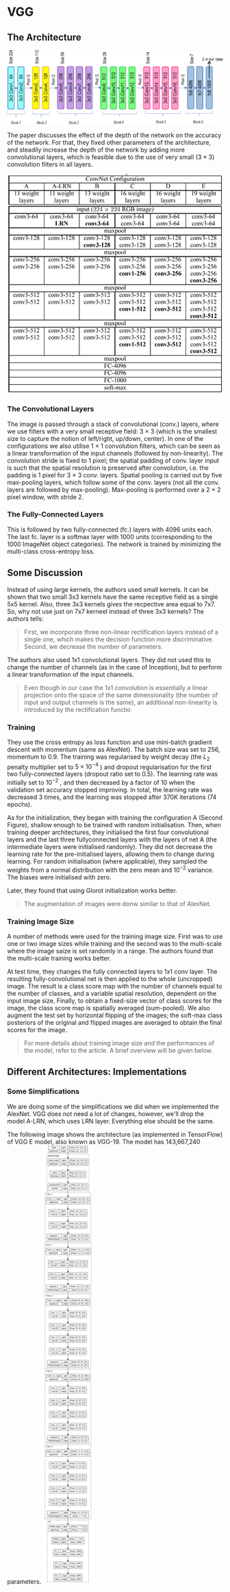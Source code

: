 # VGG

## The Architecture

![VGG Original](images/0301.png)

The paper discusses the effect of the depth of the network on the accuracy of the network. For that, they fixed other parameters of the architecture, and steadily increase the depth of the network by adding more convolutional layers, which is feasible due to the use of very small ($3\times 3$) convolution filters in all layers.

![VGG Models](images/0302.png)

### The Convolutional Layers

The image is passed through a stack of convolutional (conv.) layers, where we use filters with a very small receptive field: 3 × 3 (which is the smallest size to capture the notion of left/right, up/down, center). In one of the configurations we also utilise 1 × 1 convolution filters, which can be seen as a linear transformation of the input channels (followed by non-linearity). The convolution stride is fixed to 1 pixel; the spatial padding of conv. layer input is such that the spatial resolution is preserved after convolution, i.e. the padding is 1 pixel for 3 × 3 conv. layers. Spatial pooling is carried out by five max-pooling layers, which follow some of the conv. layers (not all the conv. layers are followed by max-pooling). Max-pooling is performed over a 2 × 2 pixel window, with stride 2.

### The Fully-Connected Layers

This is followed by two fully-connected (fc.) layers with 4096 units each. The last fc. layer is a softmax layer with 1000 units (corresponding to the 1000 ImageNet object categories). The network is trained by minimizing the multi-class cross-entropy loss.

## Some Discussion

Instead of using large kernels, the authors used small kernels. It can be shown that two small 3x3 kernels have the same receptive field as a single 5x5 kernel. Also, three 3x3 kernels gives the recpective area equal to 7x7. So, why not use just on 7x7 kerneel instead of three 3x3 kernels? The authors tells:

> First, we incorporate three non-linear rectification layers instead of a single one, which makes the decision function more discriminative. Second, we decrease the number of parameters.

The authors also used 1x1 convolutional layers. They did not used this to change the number of channels (as in the case of Inception), but to perform a linear transformation of the input channels.

> Even though in our case the 1x1 convolution is essentially a linear projection onto the space of the same dimensionality (the number of input and output channels is the same), an additional non-linearity is introduced by the rectification functio

### Training

They use the cross entropy as loss function and use mini-batch gradient descent with momentum (same as AlexNet).
The batch size was set to 256, momentum to 0.9. The training was regularised by weight decay (the $L_2$ penalty multiplier set to $5\times 10^{-4}$ ) and dropout regularisation for the first two fully-connected layers (dropout ratio set to 0.5). The learning rate was initially set to $10^{-2}$ , and then decreased by a factor of 10 when the validation set accuracy stopped improving. In total, the learning rate was decreased 3 times, and the learning was stopped after 370K iterations (74 epochs).

As for the initialization, they began with training the configuration A (Second Figure), shallow enough to be trained with random initialisation. Then, when training deeper architectures, they initialised the first four convolutional layers and the last three fullyconnected layers with the layers of net A (the intermediate layers were initialised randomly). They did not decrease the learning rate for the pre-initialised layers, allowing them to change during learning. For random initialisation (where applicable), they sampled the weights from a normal distribution with the zero mean and $10^{-2}$ variance. The biases were initialised with zero.

Later, they found that using Glorot initialization works better.

> The augmentation of images were donw similar to that of AlexNet.

### Training Image Size

A number of methods were used for the training image size. First was to use one or two image sizes while training and the second was to the multi-scale where the image saize is set randomly in a range. The authors found that the multi-scale training works better.

At test time, they changes the fully connected layers to 1x1 conv layer. The resulting fully-convolutional net is then applied to the whole (uncropped) image. The result is a class score map with the number of channels equal to the number of classes, and a variable spatial resolution, dependent on the input image size. Finally, to obtain a fixed-size vector of class scores for the image, the class score map is spatially averaged (sum-pooled). We also augment the test set by horizontal flipping of the images; the soft-max class posteriors of the original and flipped images are averaged to obtain the final scores for the image.

> For more details about training image size and the performances of the model, refer to the article. A brief overview will be given below.

## Different Architectures: Implementations

### Some Simplifications

We are doing some of the simplifications we did when we implemented the AlexNet. VGG does not need a lot of changes, however, we'll drop the model A-LRN, which uses LRN layer. Everything else should be the same.

The following image shows the architecture (as implemented in TensorFlow) of VGG E model, also known as VGG-19. The model has 143,667,240 parameters.
![VGG E](../Images/VGG_E.png)
